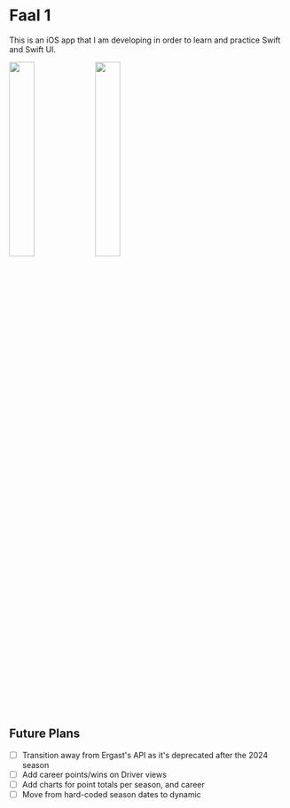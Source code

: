 # Faal 1
This is an iOS app that I am developing in order to learn and practice Swift and Swift UI.

<div class="photos">
<img src="https://cdn.discordapp.com/attachments/818283607524769822/1202280958586540042/Simulator_Screenshot_-_iPhone_15_-_2024-01-31_at_10.54.41.png?ex=65cce265&is=65ba6d65&hm=cdcf11bbeff30de862af9fae1ecdef828cb3b2217594ae4a8bdd3fd91ca5ebce&" width=30%>

<img src = "https://cdn.discordapp.com/attachments/818283607524769822/1202280958968213504/Simulator_Screenshot_-_iPhone_15_-_2024-01-31_at_10.54.47.png?ex=65cce265&is=65ba6d65&hm=33d1e0d130d6b680fd448eda38007e4be867111741d601810acf7db87bce4bb5&" width=30%>
</div>

## Future Plans
- [ ] Transition away from Ergast's API as it's deprecated after the 2024 season 
- [ ] Add career points/wins on Driver views
- [ ] Add charts for point totals per season, and career
- [ ] Move from hard-coded season dates to dynamic
